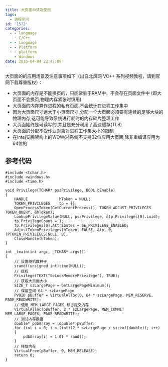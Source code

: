 ```yaml
---
title: 大页面申请及使用
tags:
  - 进程空间
id: '1572'
categories:
  - - language
    - C/C++
  - - Language
  - - Platform
  - - platform
    - Windows
date: 2016-04-04 22:47:09
---
```


大页面的的应用场景及注意事项如下（出自北风网 VC++ 系列视频教程，请到官网下载尊重版权）：

*   大页面的内存是不能换页的，只能常驻于RAM中，不会存在页面文件中 (即大页面不会换页,物理内存紧张时慎用)
*   大页面的内存算作进程的私有页面,不会统计在进程工作集中
*   因为大页面尺寸远大于小页面尺寸,分配一个大页面必须要有连续的足够大块的物理内存,这可能导致系统进行耗时的内存碎片整理工作
*   大页面始终是可读写的,并且是充分利用了高速缓存(TLB)
*   大页面的分配不受作业对象对进程工作集大小的限制
*   在Intel安腾架构上的WOW64系统不支持32位应用大页面,除非重编译应用为64位的
<!-- more -->
## 参考代码

```
#include <tchar.h>
#include <windows.h>
#include <time.h>

void Privilege(TCHAR* pszPrivilege, BOOL bEnable)
{
    HANDLE              hToken = NULL;
    TOKEN_PRIVILEGES    tp = {};
    OpenProcessToken(GetCurrentProcess(), TOKEN_ADJUST_PRIVILEGES  TOKEN_QUERY, &hToken);
    LookupPrivilegeValue(NULL, pszPrivilege, &tp.Privileges[0].Luid);
    tp.PrivilegeCount = 1;
    tp.Privileges[0].Attributes = SE_PRIVILEGE_ENABLED;
    AdjustTokenPrivileges(hToken, FALSE, &tp, 0, (PTOKEN_PRIVILEGES)NULL, 0);
    CloseHandle(hToken);
}

int _tmain(int argc, _TCHAR* argv[])
{
    // 设置随机数种子
    srand((unsigned int)time(NULL));
    // 提权
    Privilege(TEXT("SeLockMemoryPrivilege"), TRUE);
    // 获取大页面大小
    SIZE_T szLargePage = GetLargePageMinimum();
    // 保留空间 64 * szLargePage
    PVOID pBuffer = VirtualAlloc(0, 64 * szLargePage, MEM_RESERVE, PAGE_READWRITE);
    // 使用 MEM_LARGE_PAGES 标志提交内存
    VirtualAlloc(pBuffer, 2 * szLargePage, MEM_COMMIT  MEM_LARGE_PAGES, PAGE_READWRITE);
    // 测试内存数据
    double* pdbArray = (double*)pBuffer;
    for (int i = 0; i < (int)(2 * szLargePage / sizeof(double)); i++)
    {
        pdbArray[i] = 1.0f * rand();
    }
    // 释放内存
    VirtualFree(pBuffer, 0, MEM_RELEASE);
    return 0;
}
```